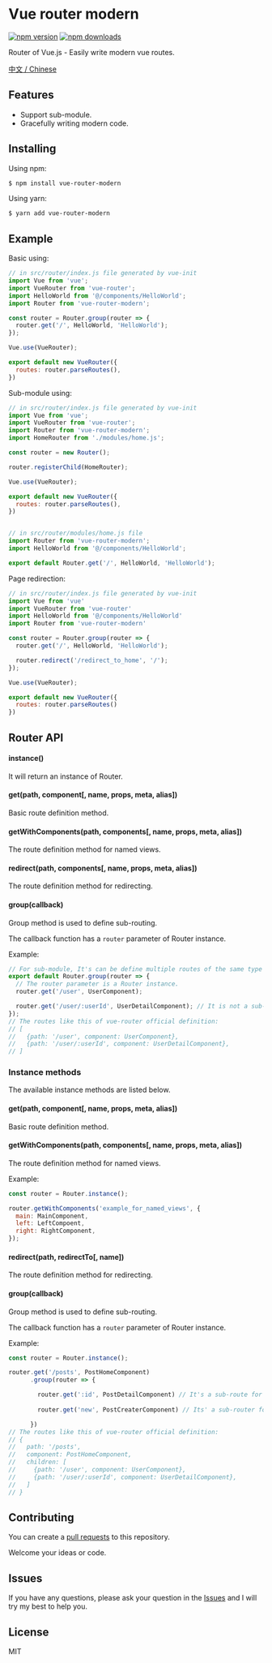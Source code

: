# Vue router modern

[![npm version](https://img.shields.io/npm/v/vue-router-modern.svg?style=flat-square)](https://www.npmjs.org/package/vue-router-modern)
[![npm downloads](https://img.shields.io/npm/dm/vue-router-modern.svg?style=flat-square)](http://npm-stat.com/charts.html?package=vue-router-modern)

Router of Vue.js - Easily write modern vue routes.

[中文 / Chinese](./README-CN.md)

## Features

- Support sub-module.
- Gracefully writing modern code.

## Installing

Using npm:

```bash
$ npm install vue-router-modern
```

Using yarn:

```bash
$ yarn add vue-router-modern
```

## Example

Basic using:

```javascript
// in src/router/index.js file generated by vue-init
import Vue from 'vue';
import VueRouter from 'vue-router';
import HelloWorld from '@/components/HelloWorld';
import Router from 'vue-router-modern';

const router = Router.group(router => {
  router.get('/', HelloWorld, 'HelloWorld');
});

Vue.use(VueRouter);

export default new VueRouter({
  routes: router.parseRoutes(),
})
```

Sub-module using:

```javascript
// in src/router/index.js file generated by vue-init
import Vue from 'vue';
import VueRouter from 'vue-router';
import Router from 'vue-router-modern';
import HomeRouter from './modules/home.js';

const router = new Router();

router.registerChild(HomeRouter);

Vue.use(VueRouter);

export default new VueRouter({
  routes: router.parseRoutes(),
})


// in src/router/modules/home.js file
import Router from 'vue-router-modern';
import HelloWorld from '@/components/HelloWorld';

export default Router.get('/', HelloWorld, 'HelloWorld');
```

Page redirection:

```javascript
// in src/router/index.js file generated by vue-init
import Vue from 'vue'
import VueRouter from 'vue-router'
import HelloWorld from '@/components/HelloWorld'
import Router from 'vue-router-modern'

const router = Router.group(router => {
  router.get('/', HelloWorld, 'HelloWorld');

  router.redirect('/redirect_to_home', '/');
});

Vue.use(VueRouter);

export default new VueRouter({
  routes: router.parseRoutes()
})
```

## Router API

#### instance()

It will return an instance of Router.

#### get(path, component[, name, props, meta, alias])

Basic route definition method.

#### getWithComponents(path, components[, name, props, meta, alias])

The route definition method for named views.

#### redirect(path, components[, name, props, meta, alias])

The route definition method for redirecting.

#### group(callback)

Group method is used to define sub-routing.

The callback function has a `router` parameter of Router instance.

Example: 

```javascript
// For sub-module, It's can be define multiple routes of the same type
export default Router.group(router => {
  // The router parameter is a Router instance.
  router.get('/user', UserComponent);

  router.get('/user/:userId', UserDetailComponent); // It is not a sub-route of the user.
}); 
// The routes like this of vue-router official definition:
// [
//   {path: '/user', component: UserComponent},
//   {path: '/user/:userId', component: UserDetailComponent},
// ]
```


### Instance methods

The available instance methods are listed below.

#### get(path, component[, name, props, meta, alias])

Basic route definition method.

#### getWithComponents(path, components[, name, props, meta, alias])

The route definition method for named views.

Example:

```javascript
const router = Router.instance();

router.getWithComponents('example_for_named_views', {
  main: MainComponent,
  left: LeftCompoent,
  right: RightComponent,
});
```

#### redirect(path, redirectTo[, name])

The route definition method for redirecting.

#### group(callback)

Group method is used to define sub-routing.

The callback function has a `router` parameter of Router instance.

Example: 

```javascript
const router = Router.instance();

router.get('/posts', PostHomeComponent)
      .group(router => {

        router.get(':id', PostDetailComponent) // It's a sub-route for posts
        
        router.get('new', PostCreaterComponent) // Its' a sub-router for posts

      })
// The routes like this of vue-router official definition:
// {
//   path: '/posts',
//   component: PostHomeComponent,
//   children: [
//     {path: '/user', component: UserComponent},
//     {path: '/user/:userId', component: UserDetailComponent},
//   ]
// }
```

## Contributing

You can create a [pull requests](https://github.com/qiutuleng/vue-router-modern/pulls) to this repository.

Welcome your ideas or code.

## Issues

If you have any questions, please ask your question in the [Issues](https://github.com/qiutuleng/vue-router-modern/issues) and I will try my best to help you.

## License

MIT
